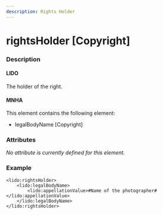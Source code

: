 ```yaml
---
description: Rights Holder
---
```


# rightsHolder \[Copyright\]

### Description

#### LIDO

The holder of the right.

#### MNHA

This element contains the following element:

* legalBodyName \[Copyright\]

### Attributes

_No attribute is currently defined for this element._

### Example

```markup
<lido:rightsHolder>   
    <lido:legalBodyName>
        <lido:appellationValue>#Name of the photographer#</lido:appellationValue>
    </lido:legalBodyName>
</lido:rightsHolder>
```

